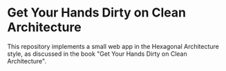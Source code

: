 # Get Your Hands Dirty on Clean Architecture

This repository implements a small web app in the Hexagonal Architecture style, as discussed in the book "Get Your Hands Dirty on Clean Architecture".